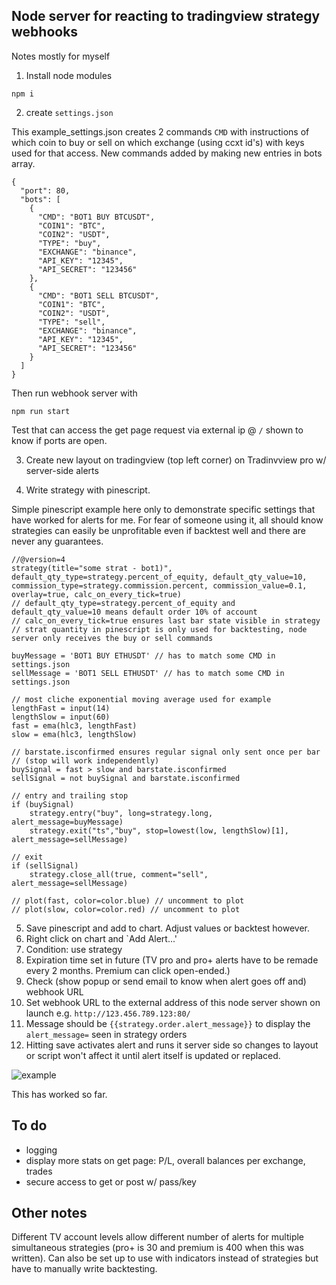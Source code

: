 ## Node server for reacting to tradingview strategy webhooks

Notes mostly for myself

1. Install node modules

```
npm i
```

2. create `settings.json`

This example_settings.json creates 2 commands `CMD` with instructions of which coin to buy or sell on which exchange (using ccxt id's) with keys used for that access. New commands added by making new entries in bots array.

```
{
  "port": 80,
  "bots": [
    {
      "CMD": "BOT1 BUY BTCUSDT",
      "COIN1": "BTC",
      "COIN2": "USDT",
      "TYPE": "buy",
      "EXCHANGE": "binance",
      "API_KEY": "12345",
      "API_SECRET": "123456"
    },
    {
      "CMD": "BOT1 SELL BTCUSDT",
      "COIN1": "BTC",
      "COIN2": "USDT",
      "TYPE": "sell",
      "EXCHANGE": "binance",
      "API_KEY": "12345",
      "API_SECRET": "123456"
    }
  ]
}
```
Then run webhook server with

```
npm run start
```

Test that can access the get page request via external ip @ `/` shown to know if ports are open.

3. Create new layout on tradingview (top left corner) on Tradinvview pro w/ server-side alerts

4. Write strategy with pinescript.

Simple pinescript example here only to demonstrate specific settings that have worked for alerts for me. For fear of someone using it, all should know strategies can easily be unprofitable even if backtest well and there are never any guarantees.

```
//@version=4
strategy(title="some strat - bot1)", default_qty_type=strategy.percent_of_equity, default_qty_value=10, commission_type=strategy.commission.percent, commission_value=0.1, overlay=true, calc_on_every_tick=true)
// default_qty_type=strategy.percent_of_equity and default_qty_value=10 means default order 10% of account
// calc_on_every_tick=true ensures last bar state visible in strategy
// strat quantity in pinescript is only used for backtesting, node server only receives the buy or sell commands

buyMessage = 'BOT1 BUY ETHUSDT' // has to match some CMD in settings.json
sellMessage = 'BOT1 SELL ETHUSDT' // has to match some CMD in settings.json

// most cliche exponential moving average used for example
lengthFast = input(14)
lengthSlow = input(60)
fast = ema(hlc3, lengthFast)
slow = ema(hlc3, lengthSlow)

// barstate.isconfirmed ensures regular signal only sent once per bar
// (stop will work independently)
buySignal = fast > slow and barstate.isconfirmed
sellSignal = not buySignal and barstate.isconfirmed

// entry and trailing stop
if (buySignal)
    strategy.entry("buy", long=strategy.long, alert_message=buyMessage)
    strategy.exit("ts","buy", stop=lowest(low, lengthSlow)[1], alert_message=sellMessage)

// exit
if (sellSignal)
    strategy.close_all(true, comment="sell", alert_message=sellMessage)

// plot(fast, color=color.blue) // uncomment to plot
// plot(slow, color=color.red) // uncomment to plot
```

5. Save pinescript and add to chart. Adjust values or backtest however.
6. Right click on chart and `Add Alert...'
7. Condition: use strategy
8. Expiration time set in future (TV pro and pro+ alerts have to be remade every 2 months. Premium can click open-ended.)
9. Check (show popup or send email to know when alert goes off and) webhook URL
10. Set webhook URL to the external address of this node server shown on launch e.g. `http://123.456.789.123:80/`
11. Message should be `{{strategy.order.alert_message}}` to display the `alert_message=` seen in strategy orders
12. Hitting save activates alert and runs it server side so changes to layout or script won't affect it until alert itself is updated or replaced.

![example](https://i.imgur.com/yWwvQKh.png)

This has worked so far.

## To do

* logging
* display more stats on get page: P/L, overall balances per exchange, trades
* secure access to get or post w/ pass/key

## Other notes

Different TV account levels allow different number of alerts for multiple simultaneous strategies (pro+ is 30 and premium is 400 when this was written). Can also be set up to use with indicators instead of strategies but have to manually write backtesting.